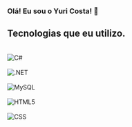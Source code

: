  ### Olá! Eu sou o Yuri Costa! 🫡 



## Tecnologias que eu utilizo.

<div style="display: inline_block"> <br/>
  <img align="center" alt="C#" src="https://img.shields.io/badge/C%23-239120?style=for-the-badge&logo=c-sharp&logoColor=white"
</div>

<div style="display: inline_block"> <br/>
  <img align="center" alt=".NET" src="https://img.shields.io/badge/.NET-5C2D91?style=for-the-badge&logo=.net&logoColor=white"
</div>

<div style="display: inline_block"> <br/>
  <img align="center" alt="MySQL" src="https://img.shields.io/badge/MySQL-00000F?style=for-the-badge&logo=mysql&logoColor=white"
</div>

<div style="display: inline_block"> <br/>
  <img align="center" alt="HTML5" src="https://img.shields.io/badge/HTML5-E34F26?style=for-the-badge&logo=html5&logoColor=white"
</div>

<div style="display: inline_block"> <br/>
  <img align="center" alt="CSS" src="https://img.shields.io/badge/CSS3-1572B6?style=for-the-badge&logo=css3&logoColor=white"
</div>

